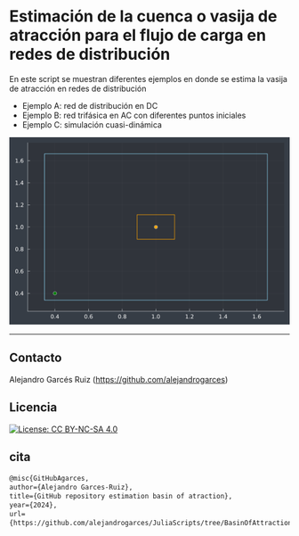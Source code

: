 # Estimación de la cuenca o vasija de atracción para el flujo de carga en redes de distribución

En este script se muestran diferentes ejemplos en donde se estima la vasija de atracción en redes de distribución

* Ejemplo A: red de distribución en DC
* Ejemplo B: red trifásica en AC con diferentes puntos iniciales
* Ejemplo C: simulación cuasi-dinámica

![](plot_convergencia.gif)

---
## Contacto

Alejandro Garcés Ruiz
(https://github.com/alejandrogarces)

## Licencia

[![License: CC BY-NC-SA 4.0](https://img.shields.io/badge/License-CC_BY--NC--SA_4.0-lightgrey.svg)](https://creativecommons.org/licenses/by-nc-sa/4.0/)

## cita

    @misc{GitHubAgarces,
    author={Alejandro Garces-Ruiz},
    title={GitHub repository estimation basin of atraction},
    year={2024},
    url={https://github.com/alejandrogarces/JuliaScripts/tree/BasinOfAttraction}
